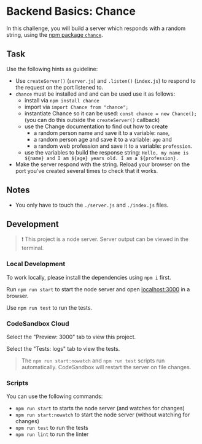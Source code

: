 # Backend Basics: Chance

In this challenge, you will build a server which responds with a random string, using the [npm package `chance`](https://chancejs.com/index.html).

## Task

Use the following hints as guideline:

- Use `createServer()` (`server.js`) and `.listen()` (`index.js`) to respond to the request on the port listened to.
- `chance` must be installed and and can be used use it as follows:
  - install via `npm install chance`
  - import via `import Chance from "chance";`
  - instantiate Chance so it can be used: `const chance = new Chance();` (you can do this outside the `createServer()` callback)
  - use the Change documentation to find out how to create
    - a random person name and save it to a variable: `name`,
    - a random person age and save it to a variable: `age` and
    - a random web profession and save it to a variable: `profession`.
  - use the variables to build the response string: `Hello, my name is ${name} and I am ${age} years old. I am a ${profession}.`
- Make the server respond with the string. Reload your browser on the port you've created several times to check that it works.

## Notes

- You only have to touch the `./server.js` and `./index.js` files.

## Development

> ❗️ This project is a node server. Server output can be viewed in the terminal.

### Local Development

To work locally, please install the dependencies using `npm i` first.

Run `npm run start` to start the node server and open [localhost:3000](http://localhost:3000) in a browser.

Use `npm run test` to run the tests.

### CodeSandbox Cloud

Select the "Preview: 3000" tab to view this project.

Select the "Tests: logs" tab to view the tests.

> The `npm run start:nowatch` and `npm run test` scripts run automatically. CodeSandbox will restart the server on file changes.

### Scripts

You can use the following commands:

- `npm run start` to starts the node server (and watches for changes)
- `npm run start:nowatch` to start the node server (without watching for changes)
- `npm run test` to run the tests
- `npm run lint` to run the linter
